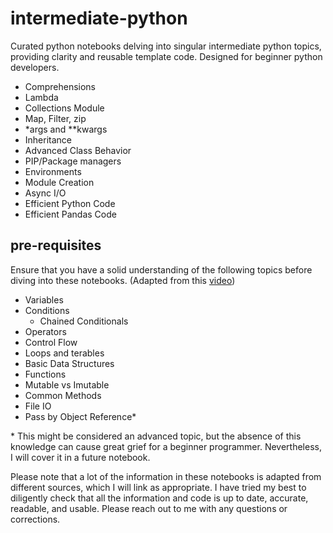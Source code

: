 # intermediate-python
Curated python notebooks delving into singular intermediate python topics, providing clarity and reusable template code. Designed for beginner python developers.

* Comprehensions
* Lambda
* Collections Module
* Map, Filter, zip
* *args and **kwargs
* Inheritance
* Advanced Class Behavior
* PIP/Package managers
* Environments
* Module Creation
* Async I/O
* Efficient Python Code
* Efficient Pandas Code

## pre-requisites
Ensure that you have a solid understanding of the following topics before diving into these notebooks. (Adapted from this [video](https://www.youtube.com/watch?v=p15xzjzR9j0))

* Variables
* Conditions
  * Chained Conditionals
* Operators
* Control Flow
* Loops and terables
* Basic Data Structures
* Functions
* Mutable vs Imutable
* Common Methods
* File IO
* Pass by Object Reference\*



\* This might be considered an advanced topic, but the absence of this knowledge can cause great grief for a beginner programmer. Nevertheless, I will cover it in a future notebook.


Please note that a lot of the information in these notebooks is adapted from different sources, which I will link as appropriate. I have tried my best to diligently check that all the information and code is up to date, accurate, readable, and usable. Please reach out to me with any questions or corrections.
